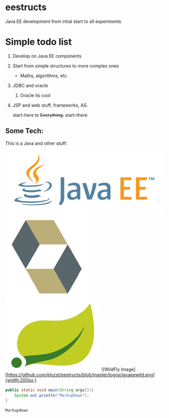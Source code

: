 # eestructs
Java EE development from intial start to all experiments


Simple todo list
======






1. Develop on Java EE components

2. Start from simple structures to more complex ones

    * Maths, algorithms, etc.

3. JDBC and oracle

    1. Oracle its cool

4. JSP and web stuff, frameworks, AS.

    start-here to ~~Everything.~~
    start-there

Some Tech:
------

This is a Java and other stuff: 
![Java EE Image][logo]
![Hibernate Image][logo2]
![Spring Image][logo3]
![WildFly Image][https://github.com/elozst/eestructs/blob/master/logos/javaeewild.png]{width:200px;}

[logo]: https://github.com/elozst/eestructs/blob/master/logos/javaee1.png "JavaEE"
[logo2]: https://github.com/elozst/eestructs/blob/master/logos/javaeehibernate.png "JavaEE hibernate"
[logo3]: https://github.com/elozst/eestructs/blob/master/logos/javaeespring.png "JavaEE Spring"





```java
public static void main(String args[]){
    System.out.println("MarkupDown");
}
```

```
Markupdown
```
